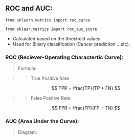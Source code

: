 ## ROC and AUC:
```
from sklearn.metrics import roc_curve
```
```
from sklear.metrics import roc_auc_score
```
- Calculated based on the threshold values.
- Used for Binary classification (Cancer prediction ...etc).

### ROC (Reciever-Operating Charactertic Curve):

> Formula:

>> True Positive Rate

$$ TPR = \frac{TP}{TP + FN} $$

>> False Positive Rate

$$ FPR = \frac{FP}{FP + TN} $$



### AUC (Area Under the Curve):

> Diagram:
